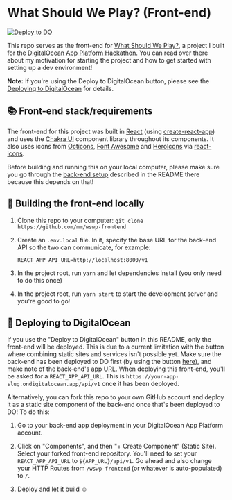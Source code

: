 # What Should We Play? (Front-end)

[![Deploy to DO](https://mp-assets1.sfo2.digitaloceanspaces.com/deploy-to-do/do-btn-blue.svg)](https://cloud.digitalocean.com/apps/new?repo=https://github.com/mm/wswp-frontend/tree/main)

This repo serves as the front-end for [What Should We Play?](https://github.com/mm/wswp), a project I built for the [DigitalOcean App Platform Hackathon](https://dev.to/devteam/announcing-the-digitalocean-app-platform-hackathon-on-dev-2i1k). You can read over there about my motivation for starting the project and how to get started with setting up a dev environment!

**Note:** If you're using the Deploy to DigitalOcean button, please see the [Deploying to DigitalOcean](#-deploying-to-digitalocean) for details.

## 📚 Front-end stack/requirements

The front-end for this project was built in [React](https://reactjs.org) (using [create-react-app](https://github.com/facebook/create-react-app)) and uses the [Chakra UI](https://chakra-ui.com) component library throughout its components. It also uses icons from [Octicons](https://primer.style/octicons/), [Font Awesome](https://fontawesome.com) and [HeroIcons](https://heroicons.com) via [react-icons](https://react-icons.github.io/react-icons/). 

Before building and running this on your local computer, please make sure you go through the [back-end setup](https://github.com/mm/wswp) described in the README there because this depends on that!

## 🔨 Building the front-end locally

1. Clone this repo to your computer: `git clone https://github.com/mm/wswp-frontend`

2. Create an `.env.local` file. In it, specify the base URL for the back-end API so the two can communicate, for example:

    ```
    REACT_APP_API_URL=http://localhost:8000/v1
    ```

3. In the project root, run `yarn` and let dependencies install (you only need to do this once)

4. In the project root, run `yarn start` to start the development server and you're good to go!

## 🚀 Deploying to DigitalOcean

If you use the "Deploy to DigitalOcean" button in this README, only the front-end will be deployed. This is due to a current limitation with the button where combining static sites and services isn't possible yet. Make sure the back-end has been deployed to DO first (by using the button [here](https://github.com/mm/wswp)), and make note of the back-end's app URL. When deploying this front-end, you'll be asked for a `REACT_APP_API_URL`. This is `https://your-app-slug.ondigitalocean.app/api/v1` once it has been deployed.

Alternatively, you can fork this repo to your own GitHub account and deploy it as a static site component of the back-end once that's been deployed to DO! To do this:

1. Go to your back-end app deployment in your DigitalOcean App Platform account.

2. Click on "Components", and then "+ Create Component" (Static Site). Select your forked front-end repository. You'll need to set your `REACT_APP_API_URL` to `${APP_URL}/api/v1`. Go ahead and also change your HTTP Routes from `/wswp-frontend` (or whatever is auto-populated) to `/`.

3. Deploy and let it build ☺️